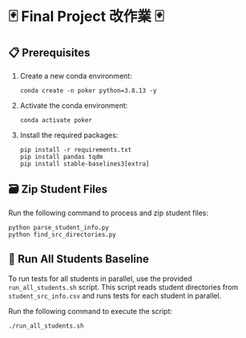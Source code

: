 # 🃏 Final Project 改作業 🃏
## 📋 Prerequisites

1. Create a new conda environment:
   ```
   conda create -n poker python=3.8.13 -y
   ```

2. Activate the conda environment:
   ```
   conda activate poker
   ```

3. Install the required packages:
   ```
   pip install -r requirements.txt
   pip install pandas tqdm
   pip install stable-baselines3[extra]
   ```

## 🗃️ Zip Student Files

Run the following command to process and zip student files:

```
python parse_student_info.py
python find_src_directories.py
```

## 🚀 Run All Students Baseline

To run tests for all students in parallel, use the provided `run_all_students.sh` script. This script reads student directories from `student_src_info.csv` and runs tests for each student in parallel.

Run the following command to execute the script:

```
./run_all_students.sh
```

